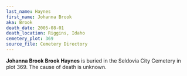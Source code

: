 ```yaml
---
last_name: Haynes
first_name: Johanna Brook
aka: Brook
death_date: 2005-08-01
death_location: Riggins, Idaho
cemetery_plot: 369
source_file: Cemetery Directory
---
```

**Johanna Brook  Brook Haynes** is buried in the Seldovia City Cemetery in plot 369.  The cause of death is unknown.




